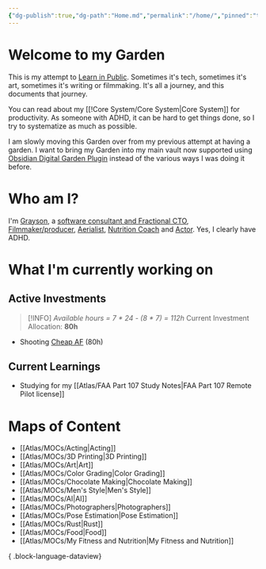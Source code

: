 ```yaml
---
{"dg-publish":true,"dg-path":"Home.md","permalink":"/home/","pinned":"true","tags":["gardenEntry"],"updated":"2025-03-31T06:41:30.563-07:00"}
---
```


# Welcome to my Garden

This is my attempt to [Learn in Public](https://www.swyx.io/learn-in-public). Sometimes it's tech, sometimes it's art, sometimes it's writing or filmmaking. It's all a journey, and this documents that journey.

You can read about my [[!Core System/Core System\|Core System]] for productivity. As someone with ADHD, it can be hard to get things done, so I try to systematize as much as possible.

I am slowly moving this Garden over from my previous attempt at having a garden. I want to bring my Garden into my main vault now supported using [Obsidian Digital Garden Plugin](https://dg-docs.ole.dev/) instead of the various ways I was doing it before.

# Who am I?

I'm [Grayson](https://graysonarts.com), a [software consultant and Fractional CTO](https://grayson.llc), [Filmmaker/producer](https://www.imdb.com/name/nm6722099/), [Aerialist](https://www.instagram.com/graysonaerialarts), [Nutrition Coach](https://nutritiongay.com) and [Actor](https://www.tcmmodels.com/talent-men/2615356/grayson-h). Yes, I clearly have ADHD.

# What I'm currently working on


<div class="transclusion internal-embed is-loaded"><div class="markdown-embed">



## Active Investments

> [!INFO]
> *Available hours = 7 \* 24 - (8 \* 7) = 112h*
> Current Investment Allocation:  **80h**

- Shooting [Cheap AF](https://cheapaffilm.com) (80h)


</div></div>



<div class="transclusion internal-embed is-loaded"><div class="markdown-embed">



## Current Learnings
- Studying for my [[Atlas/FAA Part 107 Study Notes\|FAA Part 107 Remote Pilot license]]


</div></div>

# Maps of Content
- [[Atlas/MOCs/Acting\|Acting]]
- [[Atlas/MOCs/3D Printing\|3D Printing]]
- [[Atlas/MOCs/Art\|Art]]
- [[Atlas/MOCs/Color Grading\|Color Grading]]
- [[Atlas/MOCs/Chocolate Making\|Chocolate Making]]
- [[Atlas/MOCs/Men's Style\|Men's Style]]
- [[Atlas/MOCs/AI\|AI]]
- [[Atlas/MOCs/Photographers\|Photographers]]
- [[Atlas/MOCs/Pose Estimation\|Pose Estimation]]
- [[Atlas/MOCs/Rust\|Rust]]
- [[Atlas/MOCs/Food\|Food]]
- [[Atlas/MOCs/My Fitness and Nutrition\|My Fitness and Nutrition]]

{ .block-language-dataview}